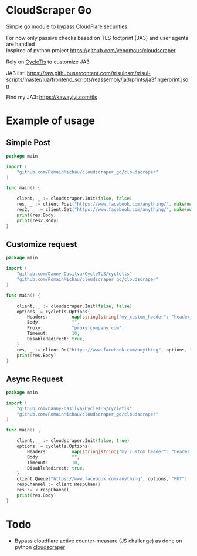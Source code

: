 # CloudScraper Go

Simple go module to bypass CloudFlare securities

For now only passive checks based on TLS footprint (JA3) and user agents are handled  
Inspired of python project https://github.com/venomous/cloudscraper

Rely on [CycleTls](https://github.com/Danny-Dasilva/CycleTLS) to customize JA3

JA3 list:
https://raw.githubusercontent.com/trisulnsm/trisul-scripts/master/lua/frontend_scripts/reassembly/ja3/prints/ja3fingerprint.json

Find my JA3: https://kawayiyi.com/tls
# Example of usage
## Simple Post
```go
package main

import (
	"github.com/RomainMichau/cloudscraper_go/cloudscraper"
)

func main() {

	client, _ := cloudscraper.Init(false, false)
	res, _ := client.Post("https://www.facebook.com/anything/", make(map[string]string), "")
	res2, _ := client.Get("https://www.facebook.com/anything/", make(map[string]string), "")
	print(res.Body)
	print(res2.Body)
}
```
## Customize request
```go
package main

import (
	"github.com/Danny-Dasilva/CycleTLS/cycletls"
	"github.com/RomainMichau/cloudscraper_go/cloudscraper"
)

func main() {

	client, _ := cloudscraper.Init(false, false)
	options := cycletls.Options{
		Headers:         map[string]string{"my_custom_header": "header_value"},
		Body:            "",
		Proxy:           "proxy.company.com",
		Timeout:         10,
		DisableRedirect: true,
	}
	res, _ := client.Do("https://www.facebook.com/anything", options, "PUT")
	print(res.Body)
}
```
## Async Request
```go
package main

import (
	"github.com/Danny-Dasilva/CycleTLS/cycletls"
	"github.com/RomainMichau/cloudscraper_go/cloudscraper"
)

func main() {

	client, _ := cloudscraper.Init(false, true)
	options := cycletls.Options{
		Headers:         map[string]string{"my_custom_header": "header_value"},
		Body:            "",
		Timeout:         10,
		DisableRedirect: true,
	}
	client.Queue("https://www.facebook.com/anything", options, "PUT")
	respChannel := client.RespChan()
	res := <-respChannel
	print(res.Body)
}

```

# Todo
- Bypass cloudflare active counter-measure (JS challenge) as done on python [cloudscraper](https://github.com/venomous/cloudscraper) 